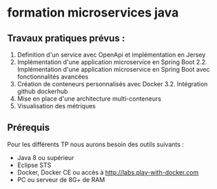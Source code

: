 # formation microservices java

## Travaux pratiques prévus :

1. Definition d'un service avec OpenApi et implémentation en Jersey
2. Implémentation d'une application microservice en Spring Boot
2.2. Implémentation d'une application microservice en Spring Boot avec fonctionnalités avancées
3. Création de conteneurs personnalisés avec Docker
3.2. Intégration github dockerhub
4. Mise en place d'une architecture multi-conteneurs
5. Visualisation des métriques


## Prérequis
Pour les différents TP nous aurons besoin des outils suivants :
* Java 8 ou supérieur
* Eclipse STS
* Docker, Docker CE ou accès à http://labs.play-with-docker.com
* PC ou serveur de 8G+ de RAM